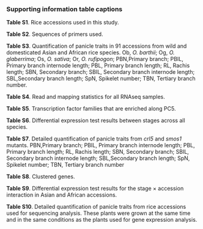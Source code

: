 ### Supporting information table captions

**Table S1**.
Rice accessions used in this study.

**Table S2**.
Sequences of primers used.

**Table S3**.
Quantification of panicle traits in 91 accessions from wild and domesticated Asian and African rice species.
Ob, *O. barthii*;
Og, *O. glaberrima*;
Os, *O. sativa*;
Or, *O. rufipogon*;
PBN,Primary branch;
PBIL, Primary branch internode length;
PBL, Primary branch length;
RL, Rachis length;
SBN, Secondary branch;
SBIL, Secondary branch internode length;
SBL,Secondary branch length;
SpN, Spikelet number;
TBN, Tertiary branch number.

**Table S4**.
Read and mapping statistics for all RNAseq samples.

**Table S5**.
Transcription factor families that are enriched along PC5.

**Table S6**.
Differential expression test results between stages across all species.

**Table S7**.
Detailed quantification of panicle traits from *crl5* and *smos1* mutants.
PBN,Primary branch;
PBIL, Primary branch internode length;
PBL, Primary branch length;
RL, Rachis length;
SBN, Secondary branch;
SBIL, Secondary branch internode length;
SBL,Secondary branch length;
SpN, Spikelet number;
TBN, Tertiary branch number

**Table S8**.
Clustered genes.

**Table S9**.
Differential expression test results for the stage × accession interaction in Asian and African accessions.

**Table S10**.
Detailed quantification of panicle traits from rice accessions used for sequencing analysis.
These plants were grown at the same time and in the same conditions as the plants used for gene expression analysis. 
